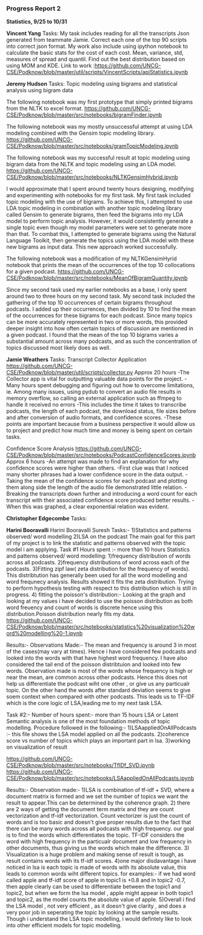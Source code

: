 ### Progress Report 2 
 **Statistics, 9/25 to 10/31**

**Vincent Yang**
Tasks: 
My task includes reading for all the transcripts Json generated from teammate Jamie.
Correct each one of the top 90 scripts into correct json format.
My work also include using ipython notebook to calculate the basic stats for the cost of each cost. 
Mean, variance, std, measures of spread and quantil.
Find out the best distribution based on using MOM and KDE.
Link to work :https://github.com/UNCG-CSE/Podknow/blob/master/util/scripts/VincentScripts/apiStatistics.ipynb


**Jeremy Hudson**
Tasks: Topic modeling using bigrams and statistical analysis using bigram data

The following notebook was my first prototype that simply printed bigrams from the NLTK to excel format.
https://github.com/UNCG-CSE/Podknow/blob/master/src/notebooks/bigramFinder.ipynb

The following notebook was my mostly unsuccessful attempt at using LDA modeling combined with the Gensim topic modeling library. 
https://github.com/UNCG-CSE/Podknow/blob/master/src/notebooks/gramTopicModeling.ipynb

The following notebook was my successful result at topic modeling using bigram data from the NLTK and topic modeling using an LDA model.
https://github.com/UNCG-CSE/Podknow/blob/master/src/notebooks/NLTKGensimHybrid.ipynb

I would approximate that I spent around twenty hours designing, modifying and experimenting with notebooks for my first task.
My first task included topic modeling with the use of bigrams. To achieve this, I attempted to use LDA topic modeling in combination with another topic modeling library called Gensim to generate bigrams, then feed the bigrams into my LDA model to perform topic analysis. However, it would consistently generate a single topic even though my model parameters were set to generate more than that. To combat this, I attempted to generate bigrams using the Natural Language Toolkit, then generate the topics using the LDA model with these new bigrams as input data. This new approach worked successfully. 

The following notebook was a modification of my NLTKGensimHyrid notebook that prints the mean of the occurrences of the top 10 collocations for a given podcast. 
https://github.com/UNCG-CSE/Podknow/blob/master/src/notebooks/MeanOfBigramQuantity.ipynb

Since my second task used my earlier notebooks as a base, I only spent around two to three hours on my second task.
My second task included the gathering of the top 10 occurrences of certain bigrams throughout podcasts. I added up their occurrences, then divided by 10 to find the mean of the occurrences for these bigrams for each podcast. Since many topics can be more accurately represented in two or more words, this provided deeper insight into how often certain topics of discussion are mentioned in a given podcast. I found that the mean of the top 10 bigrams varies a substantial amount across many podcasts, and as such the concentration of topics discussed most likely does as well. 


**Jamie Weathers**
Tasks: 
Transcript Collector Application
https://github.com/UNCG-CSE/Podknow/blob/master/util/scripts/collector.py
Approx 20 hours
-The Collector app is vital for outputting valuable data points for the project.
-Many hours spent debugging and figuring out how to overcome limitations, ie. Among many issues, using pydub to convert an audio file results in memory overflow, so calling an external application such as ffmpeg to handle it received no errors
-This includes the time it takes to transcribe podcasts, the length of each podcast, the download status, file sizes before and after conversion of audio formats, and confidence scores. 
-These points are important because from a business perspective it would allow us to project and predict how much time and money is being spent on certain tasks.

Confidence Score Analysis
https://github.com/UNCG-CSE/Podknow/blob/master/src/notebooks/PodcastConfidenceScores.ipynb
Approx 6 hours
-An attempt was made to find an explanation for why confidence scores were higher than others.
-First clue was that I noticed many shorter phrases had a lower confidence score in the data output.
-Taking the mean of the confidence scores for each podcast and plotting them along side the length of the audio file demonstrated little relation.
-Breaking the transcripts down further and introducing a word count for each transcript with their associated confidence score produced better results.
-When this was graphed, a clear exponential relation was evident.

**Christopher Edgecombe**
Tasks: 


**Harini Booravalli**
Harini Booravalli Suresh
Tasks:-
1)Statistics and patterns observed/ word modelling
2)LSA on the podcast
The main goal for this part of my project is to link the statistic and patterns observed with the topic model i am applying.
Task #1
Hours spent :- more than 10 hours
Statistics and patterns observed/ word modelling:
1)frequency distribution of words across all podcasts.
2)frequency distributions of word across each of the podcasts.
3)Fitting zipf law( zeta distribution for the frequency of words). 
This distribtution has generally been used for all the word modelling and word frequnecy analysis. 
Results showed it fits the zeta distribution.
Trying to perform hypothesis testing with respect to this distribution which is still in progress.
4) fitting the poisson's distribution:-
Looking at the graph and looking at my values i have decided to use the poisson distribution as  both word freuency and count of words is discrete hence using this distribution.Poisson distribution nearly fits my data.
https://github.com/UNCG-CSE/Podknow/blob/master/src/notebooks/statistics%20visualization%20word%20modelling%20-1.ipynb

Results:-
Observations Made:-
The mean and frequency is around 3 in most of the cases(may vary at times).
Hence i have considered few podcasts and looked into the words with that have highest word frequency.
I have also considered the tail end of the poisson distribtuion and looked into few words.
Observation made is most of the  words whose frequency is high or near the mean, are common across other podcasts.
Hence this does not help us differentiate the  podcast wiht one other , or give us any particualr topic.
On the other hand the words after standard deviation seems to give soem context when compared with other podcasts.
This leads us to TF-IDF which is the core logic of LSA,leading me to my next task LSA.



Task #2:-
Number of hours spent:- more than 15 hours
LSA or Latent Semantic analysis is  one of the most foundation methods of topic modelling.
Procedure followed in the following:-
1)LSAappliedOnAllPodcasts :- this file shows the LSA model applied on all the podcasts.
2)coherence score vs number of topics which plays an important part in lsa. 
3)working on visualization of result

https://github.com/UNCG-CSE/Podknow/blob/master/src/notebooks/TfIDf_SVD.ipynb
https://github.com/UNCG-CSE/Podknow/blob/master/src/notebooks/LSAappliedOnAllPodcasts.ipynb

Results:-
Observation made:-
1)LSA is combination of tf-idf + SVD, where a document matrix is formed and we set the number of topics  we want the result to appear.This can be determined by the coherence graph.
2) there are 2 ways  of getting the document term matrix and they are count vectorization and tf-idf vectorization. Count vectorizer is just the count of words and  is too basic and doesn't give proper results due to the fact that there can be many words across all podcasts with high frequency. our goal is to find the words which differentiates the topic.
TF-IDF considers the word with high frequency in the particualr document and low frequency in other documents, thus giving us the words which make the difference.
3) Visualization is a huge problem and making sense of result is tough, as result contains words with its tf-idf scores.
4)one  major disdavantage i have noticed in lsa is each topic is made of words with its absolute value, this leads to common words wiht different topics.
for examples:-
if we had word called apple and tf-idf score of apple in topic1 is +0.8 and in topic2 -0.7, then apple clearly can be used to differentiate between the topic1 and topic2, but when we form the lsa model , apple might appear in both topic1 and topic2, as the model counts the absolute value of apple.
5)Overall i find the LSA model , not very efficient , as it doesn't give clarity , and does a very poor job in seperating the  topic by looking at the sample results.
Though i understand the LSA topic modelling, i would defintely like to look into other efficient models for topic modelling.


